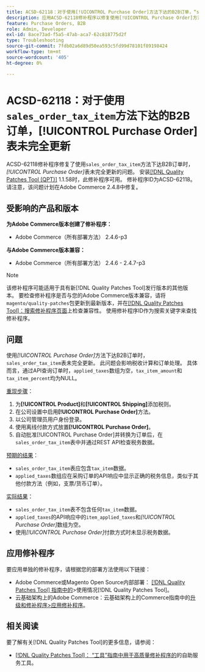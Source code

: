 ```yaml
---
title: ACSD-62118：对于使用[!UICONTROL Purchase Order]方法下达的B2B订单，“sales_order_tax_item”表未完全更新
description: 应用ACSD-62118修补程序以修复使用[!UICONTROL Purchase Order]方法下达B2B订单时，“sales_order_tax_item”表未完全更新的Adobe Commerce问题。
feature: Purchase Orders, B2B
role: Admin, Developer
exl-id: 8ace73ad-f5a5-47ab-aca7-62c818775d2f
type: Troubleshooting
source-git-commit: 7fdb02a6d89d50ea593c5fd99d78101f89198424
workflow-type: tm+mt
source-wordcount: '405'
ht-degree: 0%

---
```


# ACSD-62118：对于使用`sales_order_tax_item`方法下达的B2B订单，[!UICONTROL Purchase Order]表未完全更新

ACSD-62118修补程序修复了使用`sales_order_tax_item`方法下达B2B订单时，*[!UICONTROL Purchase Order]*&#x200B;表未完全更新的问题。 安装[[!DNL Quality Patches Tool (QPT)]](/help/tools/quality-patches-tool/quality-patches-tool-to-self-serve-quality-patches.md) 1.1.58时，此修补程序可用。 修补程序ID为ACSD-62118。 请注意，该问题计划在Adobe Commerce 2.4.8中修复。

## 受影响的产品和版本

**为Adobe Commerce版本创建了修补程序：**

* Adobe Commerce（所有部署方法） 2.4.6-p3

**与Adobe Commerce版本兼容：**

* Adobe Commerce（所有部署方法） 2.4.6 - 2.4.7-p3

>[!NOTE]
>
>该修补程序可能适用于具有新[!DNL Quality Patches Tool]发行版本的其他版本。 要检查修补程序是否与您的Adobe Commerce版本兼容，请将`magento/quality-patches`包更新到最新版本，并在[[!DNL Quality Patches Tool]：搜索修补程序页面](https://experienceleague.adobe.com/tools/commerce-quality-patches/index.html?lang=zh-Hans)上检查兼容性。 使用修补程序ID作为搜索关键字来查找修补程序。

## 问题

使用&#x200B;*[!UICONTROL Purchase Order]*&#x200B;方法下达B2B订单时，`sales_order_tax_item`表未完全更新。 此问题会影响税收计算和订单处理。 具体而言，通过API查询订单时，`applied_taxes`数组为空，`tax_item_amount`和`tax_item_percent`均为NULL。

<u>重现步骤</u>：

1. 为&#x200B;**[!UICONTROL Product]**&#x200B;和&#x200B;**[!UICONTROL Shipping]**&#x200B;添加税则。
1. 在公司设置中启用&#x200B;**[!UICONTROL Purchase Order]**&#x200B;方法。
1. 以公司管理员用户身份登录。
1. 使用离线付款方式放置&#x200B;**[!UICONTROL Purchase Order]**。
1. 自动批准[!UICONTROL Purchase Order]并转换为订单后，在`sales_order_tax_item`表中并通过REST API检查税务数据。

<u>预期的结果</u>：

* `sales_order_tax_item`表应包含`tax_item`数据。
* `applied_taxes`数组应在采购订单的API响应中显示正确的税务信息，类似于其他付款方法（例如，支票/货币订单）。

<u>实际结果</u>：

* `sales_order_tax_item`表不包含任何`tax_item`数据。
* `applied_taxes`的API响应中的`item_applied_taxes`和&#x200B;*[!UICONTROL Purchase Order]*&#x200B;数组为空。
* 使用&#x200B;*[!UICONTROL Purchase Order]*&#x200B;付款方式时未显示税务数据。

## 应用修补程序

要应用单独的修补程序，请根据您的部署方法使用以下链接：

* Adobe Commerce或Magento Open Source内部部署： [[!DNL Quality Patches Tool] 指南中的](/help/tools/quality-patches-tool/usage.md)>使用情况[!DNL Quality Patches Tool]。
* 云基础架构上的Adobe Commerce：云基础架构上的Commerce指南中的[升级和修补程序>应用修补程序](https://experienceleague.adobe.com/docs/commerce-cloud-service/user-guide/develop/upgrade/apply-patches.html?lang=zh-Hans)。

## 相关阅读

要了解有关[!DNL Quality Patches Tool]的更多信息，请参阅：

* [[!DNL Quality Patches Tool]： “工具”指南中用于高质量修补程序的](/help/tools/quality-patches-tool/quality-patches-tool-to-self-serve-quality-patches.md)的自助服务工具。
